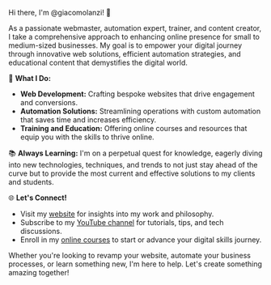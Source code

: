Hi there, I'm @giacomolanzi! 👋

As a passionate webmaster, automation expert, trainer, and content creator, I take a comprehensive approach to enhancing online presence for small to medium-sized businesses. My goal is to empower your digital journey through innovative web solutions, efficient automation strategies, and educational content that demystifies the digital world.

🚀 **What I Do:**
- **Web Development:** Crafting bespoke websites that drive engagement and conversions.
- **Automation Solutions:** Streamlining operations with custom automation that saves time and increases efficiency.
- **Training and Education:** Offering online courses and resources that equip you with the skills to thrive online.

📚 **Always Learning:** I'm on a perpetual quest for knowledge, eagerly diving into new technologies, techniques, and trends to not just stay ahead of the curve but to provide the most current and effective solutions to my clients and students.

🌐 **Let's Connect!**
- Visit my [website](https://planbproject.it/) for insights into my work and philosophy.
- Subscribe to my [YouTube channel](http://www.youtube.com/channel/UCcBWFqFHfA59uKPq9JgFF5A) for tutorials, tips, and tech discussions.
- Enroll in my [online courses](https://www.udemy.com/user/planbproject/) to start or advance your digital skills journey.

Whether you're looking to revamp your website, automate your business processes, or learn something new, I'm here to help. Let's create something amazing together!

<!---
giacomolanzi/giacomolanzi is a ✨ special ✨ repository because its `README.md` (this file) appears on your GitHub profile. You can click the Preview link to take a look at your changes.
--->
